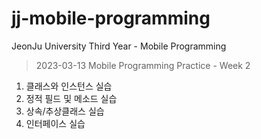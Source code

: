 # jj-mobile-programming
JeonJu University Third Year - Mobile Programming

> 2023-03-13 Mobile Programming Practice - Week 2
1. 클래스와 인스턴스 실습
2. 정적 필드 및 메소드 실습
3. 상속/추상클래스 실습
4. 인터페이스 실습
